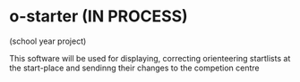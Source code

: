# o-starter (IN PROCESS)
(school year project)

This software will be used for displaying, correcting orienteering startlists at the start-place and sendinng their changes to the competion centre
